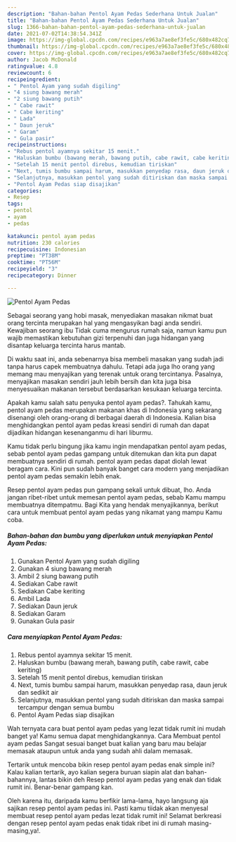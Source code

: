```yaml
---
description: "Bahan-bahan Pentol Ayam Pedas Sederhana Untuk Jualan"
title: "Bahan-bahan Pentol Ayam Pedas Sederhana Untuk Jualan"
slug: 1366-bahan-bahan-pentol-ayam-pedas-sederhana-untuk-jualan
date: 2021-07-02T14:38:54.341Z
image: https://img-global.cpcdn.com/recipes/e963a7ae8ef3fe5c/680x482cq70/pentol-ayam-pedas-foto-resep-utama.jpg
thumbnail: https://img-global.cpcdn.com/recipes/e963a7ae8ef3fe5c/680x482cq70/pentol-ayam-pedas-foto-resep-utama.jpg
cover: https://img-global.cpcdn.com/recipes/e963a7ae8ef3fe5c/680x482cq70/pentol-ayam-pedas-foto-resep-utama.jpg
author: Jacob McDonald
ratingvalue: 4.8
reviewcount: 6
recipeingredient:
- " Pentol Ayam yang sudah digiling"
- "4 siung bawang merah"
- "2 siung bawang putih"
- " Cabe rawit"
- " Cabe keriting"
- " Lada"
- " Daun jeruk"
- " Garam"
- " Gula pasir"
recipeinstructions:
- "Rebus pentol ayamnya sekitar 15 menit."
- "Haluskan bumbu (bawang merah, bawang putih, cabe rawit, cabe keriting)"
- "Setelah 15 menit pentol direbus, kemudian tiriskan"
- "Next, tumis bumbu sampai harum, masukkan penyedap rasa, daun jeruk dan sedikit air"
- "Selanjutnya, masukkan pentol yang sudah ditiriskan dan maska sampai tercampur dengan semua bumbu"
- "Pentol Ayam Pedas siap disajikan"
categories:
- Resep
tags:
- pentol
- ayam
- pedas

katakunci: pentol ayam pedas 
nutrition: 230 calories
recipecuisine: Indonesian
preptime: "PT38M"
cooktime: "PT56M"
recipeyield: "3"
recipecategory: Dinner

---
```



![Pentol Ayam Pedas](https://img-global.cpcdn.com/recipes/e963a7ae8ef3fe5c/680x482cq70/pentol-ayam-pedas-foto-resep-utama.jpg)

Sebagai seorang yang hobi masak, menyediakan masakan nikmat buat orang tercinta merupakan hal yang mengasyikan bagi anda sendiri. Kewajiban seorang ibu Tidak cuma mengurus rumah saja, namun kamu pun wajib memastikan kebutuhan gizi terpenuhi dan juga hidangan yang disantap keluarga tercinta harus mantab.

Di waktu  saat ini, anda sebenarnya bisa membeli masakan yang sudah jadi tanpa harus capek membuatnya dahulu. Tetapi ada juga lho orang yang memang mau menyajikan yang terenak untuk orang tercintanya. Pasalnya, menyajikan masakan sendiri jauh lebih bersih dan kita juga bisa menyesuaikan makanan tersebut berdasarkan kesukaan keluarga tercinta. 



Apakah kamu salah satu penyuka pentol ayam pedas?. Tahukah kamu, pentol ayam pedas merupakan makanan khas di Indonesia yang sekarang disenangi oleh orang-orang di berbagai daerah di Indonesia. Kalian bisa menghidangkan pentol ayam pedas kreasi sendiri di rumah dan dapat dijadikan hidangan kesenanganmu di hari liburmu.

Kamu tidak perlu bingung jika kamu ingin mendapatkan pentol ayam pedas, sebab pentol ayam pedas gampang untuk ditemukan dan kita pun dapat membuatnya sendiri di rumah. pentol ayam pedas dapat diolah lewat beragam cara. Kini pun sudah banyak banget cara modern yang menjadikan pentol ayam pedas semakin lebih enak.

Resep pentol ayam pedas pun gampang sekali untuk dibuat, lho. Anda jangan ribet-ribet untuk memesan pentol ayam pedas, sebab Kamu mampu membuatnya ditempatmu. Bagi Kita yang hendak menyajikannya, berikut cara untuk membuat pentol ayam pedas yang nikamat yang mampu Kamu coba.

<!--inarticleads1-->

##### Bahan-bahan dan bumbu yang diperlukan untuk menyiapkan Pentol Ayam Pedas:

1. Gunakan  Pentol Ayam yang sudah digiling
1. Gunakan 4 siung bawang merah
1. Ambil 2 siung bawang putih
1. Sediakan  Cabe rawit
1. Sediakan  Cabe keriting
1. Ambil  Lada
1. Sediakan  Daun jeruk
1. Sediakan  Garam
1. Gunakan  Gula pasir




<!--inarticleads2-->

##### Cara menyiapkan Pentol Ayam Pedas:

1. Rebus pentol ayamnya sekitar 15 menit.
1. Haluskan bumbu (bawang merah, bawang putih, cabe rawit, cabe keriting)
1. Setelah 15 menit pentol direbus, kemudian tiriskan
1. Next, tumis bumbu sampai harum, masukkan penyedap rasa, daun jeruk dan sedikit air
1. Selanjutnya, masukkan pentol yang sudah ditiriskan dan maska sampai tercampur dengan semua bumbu
1. Pentol Ayam Pedas siap disajikan




Wah ternyata cara buat pentol ayam pedas yang lezat tidak rumit ini mudah banget ya! Kamu semua dapat menghidangkannya. Cara Membuat pentol ayam pedas Sangat sesuai banget buat kalian yang baru mau belajar memasak ataupun untuk anda yang sudah ahli dalam memasak.

Tertarik untuk mencoba bikin resep pentol ayam pedas enak simple ini? Kalau kalian tertarik, ayo kalian segera buruan siapin alat dan bahan-bahannya, lantas bikin deh Resep pentol ayam pedas yang enak dan tidak rumit ini. Benar-benar gampang kan. 

Oleh karena itu, daripada kamu berfikir lama-lama, hayo langsung aja sajikan resep pentol ayam pedas ini. Pasti kamu tiidak akan menyesal membuat resep pentol ayam pedas lezat tidak rumit ini! Selamat berkreasi dengan resep pentol ayam pedas enak tidak ribet ini di rumah masing-masing,ya!.


